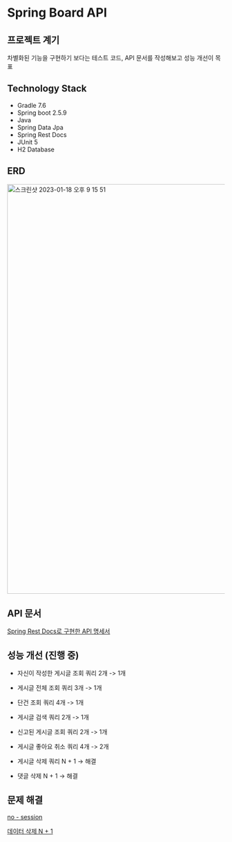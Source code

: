 # Spring Board API

## 프로젝트 계기
차별화된 기능을 구현하기 보다는 테스트 코드, API 문서를 작성해보고 성능 개선이 목표

## Technology Stack
* Gradle 7.6
* Spring boot 2.5.9
* Java
* Spring Data Jpa
* Spring Rest Docs
* JUnit 5
* H2 Database

## ERD
<img width="948" alt="스크린샷 2023-01-18 오후 9 15 51" src="https://user-images.githubusercontent.com/97818720/213180620-4de803f7-0bf8-49ef-a68a-3a2154e0438b.png">

## API 문서
[Spring Rest Docs로 구현한 API 명세서](src/main/resources/static/docs/index.html)

## 성능 개선 (진행 중)
* 자신이 작성한 게시글 조회 쿼리 2개 -> 1개

* 게시글 전체 조회 쿼리 3개 -> 1개

* 단건 조회 쿼리 4개 -> 1개

* 게시글 검색 쿼리 2개 -> 1개

* 신고된 게시글 조회 쿼리 2개 -> 1개

* 게시글 좋아요 취소 쿼리 4개 -> 2개

* 게시글 삭제 쿼리 N + 1 -> 해결

* 댓글 삭제 N + 1 -> 해결

## 문제 해결

[no - session](https://hyukk.tistory.com/15)  

[데이터 삭제 N + 1](https://hyukk.tistory.com/16)